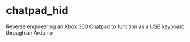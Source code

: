 # chatpad_hid
Reverse engineering an Xbox 360 Chatpad to function as a USB keyboard through an Arduino
